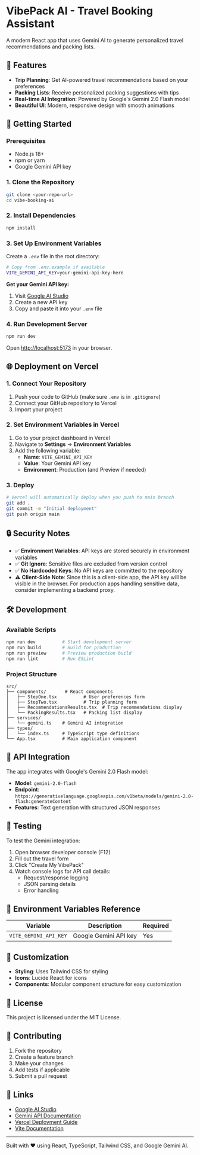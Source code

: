# VibePack AI - Travel Booking Assistant

A modern React app that uses Gemini AI to generate personalized travel recommendations and packing lists.

## 🌟 Features

- **Trip Planning**: Get AI-powered travel recommendations based on your preferences
- **Packing Lists**: Receive personalized packing suggestions with tips
- **Real-time AI Integration**: Powered by Google's Gemini 2.0 Flash model
- **Beautiful UI**: Modern, responsive design with smooth animations

## 🚀 Getting Started

### Prerequisites

- Node.js 18+ 
- npm or yarn
- Google Gemini API key

### 1. Clone the Repository

```bash
git clone <your-repo-url>
cd vibe-booking-ai
```

### 2. Install Dependencies

```bash
npm install
```

### 3. Set Up Environment Variables

Create a `.env` file in the root directory:

```bash
# Copy from .env.example if available
VITE_GEMINI_API_KEY=your-gemini-api-key-here
```

**Get your Gemini API key:**
1. Visit [Google AI Studio](https://aistudio.google.com/app/apikey)
2. Create a new API key
3. Copy and paste it into your `.env` file

### 4. Run Development Server

```bash
npm run dev
```

Open [http://localhost:5173](http://localhost:5173) in your browser.

## 🌐 Deployment on Vercel

### 1. Connect Your Repository

1. Push your code to GitHub (make sure `.env` is in `.gitignore`)
2. Connect your GitHub repository to Vercel
3. Import your project

### 2. Set Environment Variables in Vercel

1. Go to your project dashboard in Vercel
2. Navigate to **Settings** → **Environment Variables**
3. Add the following variable:
   - **Name**: `VITE_GEMINI_API_KEY`
   - **Value**: Your Gemini API key
   - **Environment**: Production (and Preview if needed)

### 3. Deploy

```bash
# Vercel will automatically deploy when you push to main branch
git add .
git commit -m "Initial deployment"
git push origin main
```

## 🔒 Security Notes

- ✅ **Environment Variables**: API keys are stored securely in environment variables
- ✅ **Git Ignore**: Sensitive files are excluded from version control
- ✅ **No Hardcoded Keys**: No API keys are committed to the repository
- ⚠️ **Client-Side Note**: Since this is a client-side app, the API key will be visible in the browser. For production apps handling sensitive data, consider implementing a backend proxy.

## 🛠️ Development

### Available Scripts

```bash
npm run dev          # Start development server
npm run build        # Build for production
npm run preview      # Preview production build
npm run lint         # Run ESLint
```

### Project Structure

```
src/
├── components/       # React components
│   ├── StepOne.tsx          # User preferences form
│   ├── StepTwo.tsx          # Trip planning form
│   ├── RecommendationsResults.tsx  # Trip recommendations display
│   └── PackingResults.tsx   # Packing list display
├── services/
│   └── gemini.ts    # Gemini AI integration
├── types/
│   └── index.ts     # TypeScript type definitions
└── App.tsx          # Main application component
```

## 🤖 API Integration

The app integrates with Google's Gemini 2.0 Flash model:

- **Model**: `gemini-2.0-flash`
- **Endpoint**: `https://generativelanguage.googleapis.com/v1beta/models/gemini-2.0-flash:generateContent`
- **Features**: Text generation with structured JSON responses

## 🧪 Testing

To test the Gemini integration:

1. Open browser developer console (F12)
2. Fill out the travel form
3. Click "Create My VibePack"
4. Watch console logs for API call details:
   - Request/response logging
   - JSON parsing details
   - Error handling

## 📝 Environment Variables Reference

| Variable | Description | Required |
|----------|-------------|----------|
| `VITE_GEMINI_API_KEY` | Google Gemini API key | Yes |

## 🎨 Customization

- **Styling**: Uses Tailwind CSS for styling
- **Icons**: Lucide React for icons
- **Components**: Modular component structure for easy customization

## 📄 License

This project is licensed under the MIT License.

## 🤝 Contributing

1. Fork the repository
2. Create a feature branch
3. Make your changes
4. Add tests if applicable
5. Submit a pull request

## 🔗 Links

- [Google AI Studio](https://aistudio.google.com/)
- [Gemini API Documentation](https://ai.google.dev/docs)
- [Vercel Deployment Guide](https://vercel.com/docs)
- [Vite Documentation](https://vitejs.dev/)

---

Built with ❤️ using React, TypeScript, Tailwind CSS, and Google Gemini AI.

